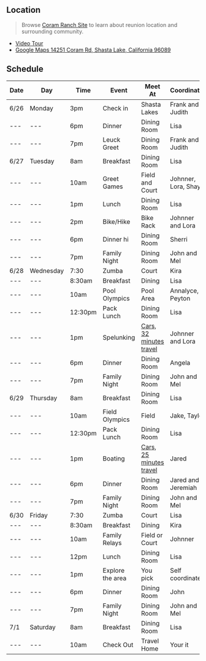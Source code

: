 ## Location
> Browse [Coram Ranch Site](https://www.coramranch.com/) to learn about reunion location and surrounding community. 
- [Video Tour](https://youtu.be/kX24Zv1CJZA)
- [Google Maps 14251 Coram Rd, Shasta Lake, California 96089](https://www.google.com/maps/place/14251+Coram+Rd,+Shasta+Lake,+CA+96019/@40.707988,-122.44701,16z/data=!4m5!3m4!1s0x54d28be161c895ef:0xca3b8805b9b6a5ec!8m2!3d40.7079882!4d-122.4470104?hl=en)

## Schedule

| Date | Day | Time | Event | Meet At | Coordinator |
| --- | --- | --- | --- | --- | --- |
| 6/26 | Monday | 3pm | Check in | Shasta Lakes | Frank and Judith |
| --- | --- | 6pm | Dinner | Dining Room | Lisa |
| --- | --- | 7pm | Leuck Greet | Dining Room | Frank and Judith |
| 6/27 | Tuesday | 8am | Breakfast | Dining Room | Lisa |
| --- | --- | 10am | Greet Games | Field and Court | Johnner, Lora, Shay|
| --- | --- | 1pm | Lunch | Dining Room | Lisa |
| --- | --- | 2pm | Bike/Hike | Bike Rack | Johnner and Lora |
| --- | --- | 6pm | Dinner hi| Dining Room | Sherri |
| --- | --- | 7pm | Family Night | Dining Room | John and Mel |
| 6/28 | Wednesday | 7:30 | Zumba | Court | Kira |
| --- | --- | 8:30am | Breakfast | Dining | Lisa |
| --- | --- | 10am | Pool Olympics | Pool Area | Annalyce, Peyton |
| --- | --- | 12:30pm | Pack Lunch | Dining Room | Lisa |
| --- | --- | 1pm | Spelunking | [Cars, 32 minutes travel](http://lakeshastacaverns.clickforward.com/group-tours) | Johnner and Lora|
| --- | --- | 6pm | Dinner | Dining Room | Angela |
| --- | --- | 7pm | Family Night | Dining Room | John and Mel |
| 6/29 | Thursday | 8am | Breakfast | Dining Room | Lisa |
| --- | --- | 10am | Field Olympics | Field | Jake, Taylor |
| --- | --- | 12:30pm | Pack Lunch | Dining Room | Lisa |
| --- | --- | 1pm | Boating | [Cars, 25 minutes travel](https://bridgebayhouseboats.com/houseboats/grand-sierra) | Jared |
| --- | --- | 6pm | Dinner | Dining Room | Jared and Jeremiah |
| --- | --- | 7pm | Family Night | Dining Room | John and Mel |
| 6/30 | Friday | 7:30 | Zumba | Court | Lisa |
| --- | --- | 8:30am | Breakfast | Dining | Kira |
| --- | --- | 10am | Family Relays | Field or Court | Johnner |
| --- | --- | 12pm | Lunch | Dining Room | Lisa |
| --- | --- | 1pm | Explore the area | You pick | Self coordinated |
| --- | --- | 6pm | Dinner | Dining Room | John |
| --- | --- | 7pm | Family Night | Dining Room |John and Mel |
| 7/1 | Saturday | 8am | Breakfast | Dining Room | Lisa |
| --- | --- | 10am | Check Out | Travel Home | Your it |
